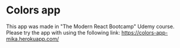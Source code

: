 # Colors app

This app was made in "The Modern React Bootcamp" Udemy course. Please try the app with using the following link: https://colors-app-mika.herokuapp.com/
